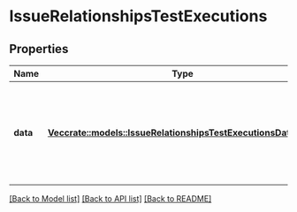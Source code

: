 # IssueRelationshipsTestExecutions

## Properties

Name | Type | Description | Notes
------------ | ------------- | ------------- | -------------
**data** | [**Vec<crate::models::IssueRelationshipsTestExecutionsDataInner>**](IssueRelationships_test_executions_data_inner.md) | List of metadata associated with the test executions that identified this issue | 

[[Back to Model list]](../README.md#documentation-for-models) [[Back to API list]](../README.md#documentation-for-api-endpoints) [[Back to README]](../README.md)


